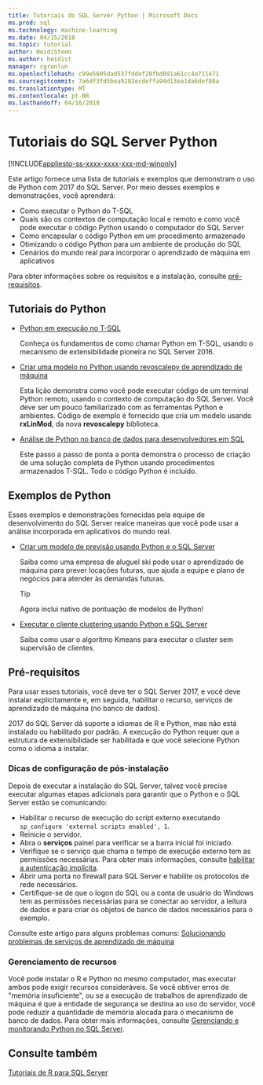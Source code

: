 ```yaml
---
title: Tutoriais do SQL Server Python | Microsoft Docs
ms.prod: sql
ms.technology: machine-learning
ms.date: 04/15/2018
ms.topic: tutorial
author: HeidiSteen
ms.author: heidist
manager: cgronlun
ms.openlocfilehash: c99e5605dad537fddef20fbd091a61cc4e711471
ms.sourcegitcommit: 7a6df3fd5bea9282ecdeffa94d13ea1da6def80a
ms.translationtype: MT
ms.contentlocale: pt-BR
ms.lasthandoff: 04/16/2018
---
```

# <a name="sql-server-python-tutorials"></a>Tutoriais do SQL Server Python
[!INCLUDE[appliesto-ss-xxxx-xxxx-xxx-md-winonly](../../includes/appliesto-ss-xxxx-xxxx-xxx-md-winonly.md)]

Este artigo fornece uma lista de tutoriais e exemplos que demonstram o uso de Python com 2017 do SQL Server. Por meio desses exemplos e demonstrações, você aprenderá:

+ Como executar o Python do T-SQL
+ Quais são os contextos de computação local e remoto e como você pode executar o código Python usando o computador do SQL Server
+ Como encapsular o código Python em um procedimento armazenado
+ Otimizando o código Python para um ambiente de produção do SQL
+ Cenários do mundo real para incorporar o aprendizado de máquina em aplicativos

Para obter informações sobre os requisitos e a instalação, consulte [pré-requisitos](#bkmk_Prerequisites).

## <a name="bkmk_pythontutorials"></a>Tutoriais do Python

+ [Python em execução no T-SQL](run-python-using-t-sql.md)

   Conheça os fundamentos de como chamar Python em T-SQL, usando o mecanismo de extensibilidade pioneira no SQL Server 2016.

+ [Criar uma modelo no Python usando revoscalepy de aprendizado de máquina](use-python-revoscalepy-to-create-model.md)

   Esta lição demonstra como você pode executar código de um terminal Python remoto, usando o contexto de computação do SQL Server. Você deve ser um pouco familiarizado com as ferramentas Python e ambientes. Código de exemplo é fornecido que cria um modelo usando **rxLinMod**, da nova **revoscalepy** biblioteca. 

+ [Análise de Python no banco de dados para desenvolvedores em SQL](sqldev-in-database-python-for-sql-developers.md)

    Este passo a passo de ponta a ponta demonstra o processo de criação de uma solução completa de Python usando procedimentos armazenados T-SQL. Todo o código Python é incluído.


## <a name="python-samples"></a>Exemplos de Python

Esses exemplos e demonstrações fornecidas pela equipe de desenvolvimento do SQL Server realce maneiras que você pode usar a análise incorporada em aplicativos do mundo real.

+ [Criar um modelo de previsão usando Python e o SQL Server](https://microsoft.github.io/sql-ml-tutorials/python/rentalprediction/)

  Saiba como uma empresa de aluguel ski pode usar o aprendizado de máquina para prever locações futuras, que ajuda a equipe e plano de negócios para atender às demandas futuras.

  > [!TIP]
  > Agora inclui nativo de pontuação de modelos de Python!

+ [Executar o cliente clustering usando Python e SQL Server](https://microsoft.github.io/sql-ml-tutorials/python/customerclustering/)

    Saiba como usar o algoritmo Kmeans para executar o cluster sem supervisão de clientes.

## <a name="bkmk_Prerequisites"></a>Pré-requisitos

Para usar esses tutoriais, você deve ter o SQL Server 2017, e você deve instalar explicitamente e, em seguida, habilitar o recurso, serviços de aprendizado de máquina (no banco de dados). 

2017 do SQL Server dá suporte a idiomas de R e Python, mas não está instalado ou habilitado por padrão. A execução do Python requer que a estrutura de extensibilidade ser habilitada e que você selecione Python como o idioma a instalar. 

### <a name="post-installation-configuration-tips"></a>Dicas de configuração de pós-instalação

Depois de executar a instalação do SQL Server, talvez você precise executar algumas etapas adicionais para garantir que o Python e o SQL Server estão se comunicando:

+ Habilitar o recurso de execução do script externo executando `sp_configure 'external scripts enabled', 1`.
+ Reinicie o servidor. 
+ Abra o **serviços** painel para verificar se a barra inicial foi iniciado. 
+ Verifique se o serviço que chama o tempo de execução externo tem as permissões necessárias. Para obter mais informações, consulte [habilitar a autenticação implícita](../r/add-sqlrusergroup-to-database.md).
+ Abrir uma porta no firewall para SQL Server e habilite os protocolos de rede necessários.
+ Certifique-se de que o logon do SQL ou a conta de usuário do Windows tem as permissões necessárias para se conectar ao servidor, a leitura de dados e para criar os objetos de banco de dados necessários para o exemplo.

Consulte este artigo para alguns problemas comuns: [Solucionando problemas de serviços de aprendizado de máquina](../machine-learning-troubleshooting-faq.md)

### <a name="resource-management"></a>Gerenciamento de recursos

Você pode instalar o R e Python no mesmo computador, mas executar ambos pode exigir recursos consideráveis. Se você obtiver erros de "memória insuficiente", ou se a execução de trabalhos de aprendizado de máquina é que a entidade de segurança se destina ao uso do servidor, você pode reduzir a quantidade de memória alocada para o mecanismo de banco de dados. Para obter mais informações, consulte [Gerenciando e monitorando Python no SQL Server](../python/managing-and-monitoring-python-solutions.md).

## <a name="see-also"></a>Consulte também

[Tutoriais de R para SQL Server](sql-server-r-tutorials.md)
